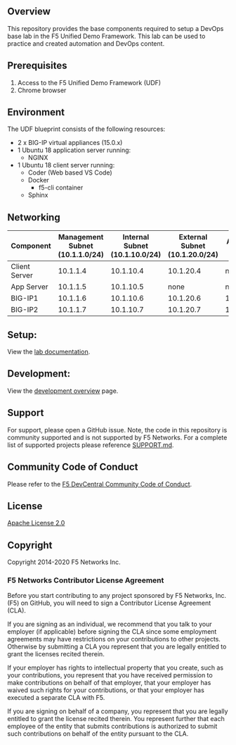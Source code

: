 ## Overview

This repository provides the base components required to setup a DevOps base lab in the F5 Unified Demo Framework.  This lab can be used to practice and created automation and DevOps content. 

## Prerequisites 

1. Access to the F5 Unified Demo Framework (UDF)
2. Chrome browser 

## Environment

The UDF blueprint consists of the following resources:

- 2 x BIG-IP virtual appliances (15.0.x)
- 1 Ubuntu 18 application server running: 
    - NGINX
- 1 Ubuntu 18 client server running: 
    - Coder (Web based VS Code) 
    - Docker 
        - f5-cli container
    - Sphinx

## Networking

| Component | Management Subnet (10.1.1.0/24) | Internal Subnet (10.1.10.0/24) | External Subnet (10.1.20.0/24) | Additional IPs | 
|-----------|---------------------------------|--------------------------------|--------------------------------|---------------|
| Client Server | 10.1.1.4 | 10.1.10.4 | 10.1.20.4 | none |
| App Server | 10.1.1.5 | 10.1.10.5 | none | none |
| BIG-IP1 | 10.1.1.6 | 10.1.10.6 | 10.1.20.6 | 10.1.20.10 |
| BIG-IP2 | 10.1.1.7 | 10.1.10.7 | 10.1.20.7 | 10.1.20.20 | 

## Setup: 

View the [lab documentation](https://f5devcentral.github.io/UDF-DevOps-Base/).

## Development:
View the [development overview](development.md) page.

## Support
For support, please open a GitHub issue.  Note, the code in this repository is community supported and is not supported by F5 Networks.  For a complete list of supported projects please reference [SUPPORT.md](support.md).

## Community Code of Conduct
Please refer to the [F5 DevCentral Community Code of Conduct](code_of_conduct.md).


## License
[Apache License 2.0](LICENSE)

## Copyright
Copyright 2014-2020 F5 Networks Inc.


### F5 Networks Contributor License Agreement

Before you start contributing to any project sponsored by F5 Networks, Inc. (F5) on GitHub, you will need to sign a Contributor License Agreement (CLA).

If you are signing as an individual, we recommend that you talk to your employer (if applicable) before signing the CLA since some employment agreements may have restrictions on your contributions to other projects.
Otherwise by submitting a CLA you represent that you are legally entitled to grant the licenses recited therein.

If your employer has rights to intellectual property that you create, such as your contributions, you represent that you have received permission to make contributions on behalf of that employer, that your employer has waived such rights for your contributions, or that your employer has executed a separate CLA with F5.

If you are signing on behalf of a company, you represent that you are legally entitled to grant the license recited therein.
You represent further that each employee of the entity that submits contributions is authorized to submit such contributions on behalf of the entity pursuant to the CLA.